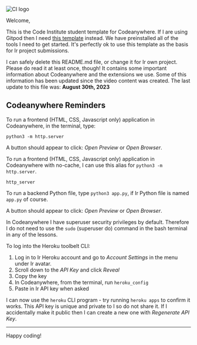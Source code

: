 ![CI logo](https://codeinstitute.s3.amazonaws.com/fullstack/ci_logo_small.png)

Welcome,

This is the Code Institute student template for Codeanywhere. If I are using Gitpod then I need [this template](https://github.com/Code-Institute-Org/gitpod-full-template) instead.  We have preinstalled all of the tools I need to get started. It's perfectly ok to use this template as the basis for Ir project submissions.

I can safely delete this README.md file, or change it for Ir own project. Please do read it at least once, though! It contains some important information about Codeanywhere and the extensions we use. Some of this information has been updated since the video content was created. The last update to this file was: **August 30th, 2023**

## Codeanywhere Reminders

To run a frontend (HTML, CSS, Javascript only) application in Codeanywhere, in the terminal, type:

`python3 -m http.server`

A button should appear to click: _Open Preview_ or _Open Browser_.

To run a frontend (HTML, CSS, Javascript only) application in Codeanywhere with no-cache, I can use this alias for `python3 -m http.server`.

`http_server`

To run a backend Python file, type `python3 app.py`, if Ir Python file is named `app.py` of course.

A button should appear to click: _Open Preview_ or _Open Browser_.

In Codeanywhere I have superuser security privileges by default. Therefore I do not need to use the `sudo` (superuser do) command in the bash terminal in any of the lessons.

To log into the Heroku toolbelt CLI:

1. Log in to Ir Heroku account and go to _Account Settings_ in the menu under Ir avatar.
2. Scroll down to the _API Key_ and click _Reveal_
3. Copy the key
4. In Codeanywhere, from the terminal, run `heroku_config`
5. Paste in Ir API key when asked

I can now use the `heroku` CLI program - try running `heroku apps` to confirm it works. This API key is unique and private to I so do not share it. If I accidentally make it public then I can create a new one with _Regenerate API Key_.

---

Happy coding!
